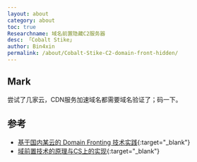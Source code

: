 ```yaml
---
layout: about
category: about
toc: true
Researchname: 域名前置隐藏C2服务器
desc: 「Cobalt Stike」
author: Bin4xin
permalink: /about/Cobalt-Stike-C2-domain-front-hidden/
---
```


## Mark

尝试了几家云，CDN服务加速域名都需要域名验证了；码一下。

## 参考

- [基于国内某云的 Domain Fronting 技术实践](https://www.anquanke.com/post/id/195011#h2-2){:target="_blank"}
- [域前置技术的原理与CS上的实现](https://blog.csdn.net/qq_41874930/article/details/107742843){:target="_blank"}